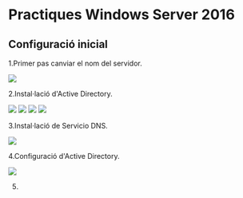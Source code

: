 # Practiques Windows Server 2016

## Configuració inicial

1.Primer pas canviar el nom del servidor.

![](https://github.com/manteph/modul1/blob/main/Documentaci%C3%B3/Windows%20Server%202016/pictures/Screenshot%20from%202022-04-07%2016-15-23.png)

2.Instal·lació d'Active Directory.

![](https://github.com/manteph/modul1/blob/main/Documentaci%C3%B3/Windows%20Server%202016/pictures/Screenshot%20from%202022-04-07%2015-57-14.png)
![](https://github.com/manteph/modul1/blob/main/Documentaci%C3%B3/Windows%20Server%202016/pictures/Screenshot%20from%202022-04-07%2016-24-02.png)
![](https://github.com/manteph/modul1/blob/main/Documentaci%C3%B3/Windows%20Server%202016/pictures/Screenshot%20from%202022-04-07%2016-25-15.png)
![](https://github.com/manteph/modul1/blob/main/Documentaci%C3%B3/Windows%20Server%202016/pictures/Screenshot%20from%202022-04-07%2016-52-43.png)

3.Instal·lació de Servicio DNS.

![](https://github.com/manteph/modul1/blob/main/Documentaci%C3%B3/Windows%20Server%202016/pictures/Screenshot%20from%202022-04-07%2016-38-24.png)

4.Configuració d'Active Directory.

![](https://github.com/manteph/modul1/blob/main/Documentaci%C3%B3/Windows%20Server%202016/pictures/Screenshot%20from%202022-04-07%2016-39-39.png)


5.


